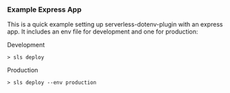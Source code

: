 ### Example Express App

This is a quick example setting up serverless-dotenv-plugin with an express app. It includes an env file for development and one for production:

Development
```
> sls deploy
```

Production
```
> sls deploy --env production
```
